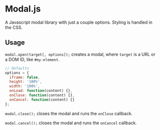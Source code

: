 # Modal.js

A Javascript modal library with just a couple options. Styling is handled in the CSS.

## Usage

`modal.open(target[, options]);` creates a modal, where `target` is a URL or a DOM ID, like `#my-element`.

```javascript
// Defaults
options = {
  iframe: false,
  height: '100%',
  width: '100%',
  onLoad: function(content) {},
  onClose: function(content) {},
  onCancel: function(content) {}
};
```

`modal.close();` closes the modal and runs the `onClose` callback.

`modal.cancel();` closes the modal and runs the `onCancel` callback.
